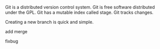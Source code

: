 Git is a distributed version control system.
Git is free software distributed under the GPL.
Git has a mutable index called stage.
Git tracks changes.

Creating a new branch is quick and simple.

add merge

fixbug

